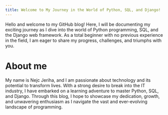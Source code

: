 ```yaml
---
title: Welcome to My Journey in the World of Python, SQL, and Django!
---
```

Hello and welcome to my GitHub blog! Here, I will be documenting my exciting journey as I dive into the world of Python programming, SQL, and the Django web framework. As a total beginner with no previous experience in the field, I am eager to share my progress, challenges, and triumphs with you.
# About me
My name is Nejc Jeriha, and I am passionate about technology and its potential to transform lives. With a strong desire to break into the IT industry, I have embarked on a learning adventure to master Python, SQL, and Django. Through this blog, I hope to showcase my dedication, growth, and unwavering enthusiasm as I navigate the vast and ever-evolving landscape of programming.
